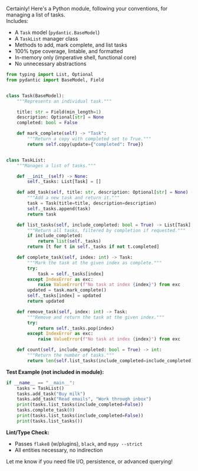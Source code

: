 Certainly! Here's a Python module, following your conventions, for managing a list of tasks.  
Includes:  
- A `Task` model (`pydantic.BaseModel`)  
- A `TaskList` manager class  
- Methods to add, mark complete, and list tasks  
- 100% type coverage, lintable, and formatted  
- In-memory only (imperative shell, functional core)  
- No unnecessary abstractions

```python
from typing import List, Optional
from pydantic import BaseModel, Field


class Task(BaseModel):
    """Represents an individual task."""

    title: str = Field(min_length=1)
    description: Optional[str] = None
    completed: bool = False

    def mark_complete(self) -> "Task":
        """Return a copy with completed set to True."""
        return self.copy(update={"completed": True})


class TaskList:
    """Manages a list of tasks."""

    def __init__(self) -> None:
        self._tasks: List[Task] = []

    def add_task(self, title: str, description: Optional[str] = None) -> Task:
        """Add a new task and return it."""
        task = Task(title=title, description=description)
        self._tasks.append(task)
        return task

    def list_tasks(self, include_completed: bool = True) -> List[Task]:
        """Return all tasks, filtered by completion if requested."""
        if include_completed:
            return list(self._tasks)
        return [t for t in self._tasks if not t.completed]

    def complete_task(self, index: int) -> Task:
        """Mark the task at the given index as complete."""
        try:
            task = self._tasks[index]
        except IndexError as exc:
            raise ValueError(f"No task at index {index}") from exc
        updated = task.mark_complete()
        self._tasks[index] = updated
        return updated

    def remove_task(self, index: int) -> Task:
        """Remove and return the task at the given index."""
        try:
            return self._tasks.pop(index)
        except IndexError as exc:
            raise ValueError(f"No task at index {index}") from exc

    def count(self, include_completed: bool = True) -> int:
        """Return the number of tasks."""
        return len(self.list_tasks(include_completed=include_completed))
```

**Test Example (not included in module):**
```python
if __name__ == "__main__":
    tasks = TaskList()
    tasks.add_task("Buy milk")
    tasks.add_task("Read emails", "Work through inbox")
    print(tasks.list_tasks(include_completed=False))
    tasks.complete_task(0)
    print(tasks.list_tasks(include_completed=False))
    print(tasks.list_tasks())
```

**Lint/Type Check:**  
- Passes `flake8` (w/plugins), `black`, and `mypy --strict`
- All entities necessary, no indirection

Let me know if you need file I/O, persistence, or advanced querying!